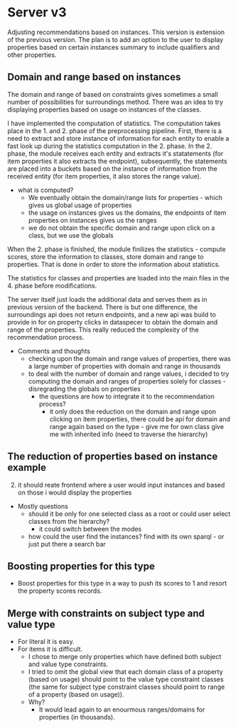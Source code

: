 # Server v3

Adjusting recommendations based on instances.
This version is extension of the previous version.
The plan is to add an option to the user to display properties based on certain instances summary to include qualifiers and other properties.


## Domain and range based on instances

The domain and range of based on constraints gives sometimes a small number of possibilities for surroundings method.
There was an idea to try displaying properties based on usage on instances of the classes.

I have implemented the computation of statistics.
The computation takes place in the 1. and 2. phase of the preprocessing pipeline.
First, there is a need to extract and store instance of information for each entity to enable a fast look up during the statistics computation in the 2. phase.
In the 2. phase, the module receives each entity and extracts it's statatements (for item properties it also extracts the endpoint), subsequently, the statements are placed into a buckets based on the instance of information from the received entity (for item properties, it also stores the range value).

- what is computed?
    - We eventually obtain the domain/range lists for properties - which gives us global usage of properties
    - the usage on instances gives us the domains, the endpoints of item properties on instances gives us the ranges
    - we do not obtain the specific domain and range upon click on a class, but we use the globals

When the 2. phase is finished, the module finilizes the statistics - compute scores, store the information to classes, store domain and range to properties.
That is done in order to store the information about statistics.

The statistics for classes and properties are loaded into the main files in the 4. phase before modifications.

The server itself just loads the additional data and serves them as in previous version of the backend. There is but one difference, the surroundings api does not return endpoints, and a new api was build to provide in for on property clicks in dataspecer to obtain the domain and range of the properties. This really reduced the complexity of the recommendation process.

- Comments and thoughts
    - checking upon the domain and range values of properties, there was a large number of properties with domain and range in thousands
    - to deal with the number of domain and range values, i decided to try computing the domain and ranges of properties solely for classes - disregrading the globals on properties 
        - the questions are how to integrate it to the recommendation process?
            - it only does the reduction on the domain and range upon clicking on item properties, there could be api for domain and range again based on the type - give me for own class give me with inherited info (need to traverse the hierarchy)  

## The reduction of properties based on instance example

2. it should reate frontend where a user would input instances and based on those i would display the properties

- Mostly questions 
    - should it be only for one selected class as a root or could user select classes from the hierarchy?
        - it could switch between the modes
    - how could the user find the instances? find with its own sparql - or just put there a search bar


## Boosting properties for this type

- Boost properties for this type in a way to push its scores to 1 and resort the property scores records.

## Merge with constraints on subject type and value type

- For literal it is easy.
- For items it is difficult.
    - I chose to merge only properties which have defined both subject and value type constraints.
    - I tried to omit the global view that each domain class of a property (based on usage) should point to the value type constraint classes (the same for subject type constraint classes should point to range of a property (based on usage)). 
    - Why? 
        - It would lead again to an enourmous ranges/domains for properties (in thousands).